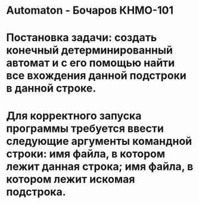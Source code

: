 # Automaton - Бочаров КНМО-101
# Постановка задачи: создать конечный детерминированный автомат и с его помощью найти все вхождения данной подстроки в данной строке.
# Для корректного запуска программы требуется ввести следующие аргументы командной строки: имя файла, в котором лежит данная строка; имя файла, в котором лежит искомая подстрока.
